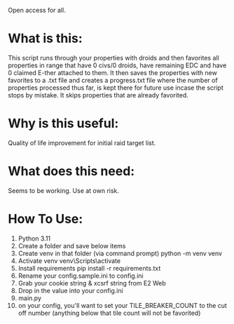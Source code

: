 Open access for all.

# What is this:
This script runs through your properties with droids and then favorites all properties in range that have 0 civs/0 droids, have remaining EDC and have 0 claimed E-ther attached to them. It then saves the properties with new favorites to a .txt file and creates a progress.txt file where the number of properties processed thus far, is kept there for future use incase the script stops by mistake. It skips properties that are already favorited.

# Why is this useful:
Quality of life improvement for initial raid target list.

# What does this need:
Seems to be working. Use at own risk.

# How To Use:
1) Python 3.11
2) Create a folder and save below items
3) Create venv in that folder (via command prompt)
python -m venv venv
4) Activate venv
venv\Scripts\activate
5) Install requirements
pip install -r requirements.txt
6) Rename your config.sample.ini to config.ini
7) Grab your cookie string & xcsrf string from E2 Web
8) Drop in the value into your config.ini
9) main.py
10) on your config, you'll want to set your TILE_BREAKER_COUNT to the cut off number (anything below that tile count will not be favorited)